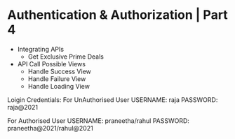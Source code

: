 # Authentication & Authorization | Part 4

- Integrating APIs
  - Get Exclusive Prime Deals
- API Call Possible Views
  - Handle Success View
  - Handle Failure View
  - Handle Loading View

Loigin Credentials:
For UnAuthorised User
USERNAME: raja
PASSWORD: raja@2021

For Authorised User
USERNAME: praneetha/rahul
PASSWORD: praneetha@2021/rahul@2021
